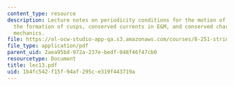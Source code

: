 ```yaml
---
content_type: resource
description: Lecture notes on periodicity conditions for the motion of closed strings,
  the formation of cusps, conserved currents in E&M, and conserved charges in Lagrangian
  mechanics.
file: https://ol-ocw-studio-app-qa.s3.amazonaws.com/courses/8-251-string-theory-for-undergraduates-spring-2007/1b4fc542f15f94af295ce319f443719a_lec13.pdf
file_type: application/pdf
parent_uid: 2aea95bd-972a-237e-bedf-048f46f47cb0
resourcetype: Document
title: lec13.pdf
uid: 1b4fc542-f15f-94af-295c-e319f443719a
---
```

